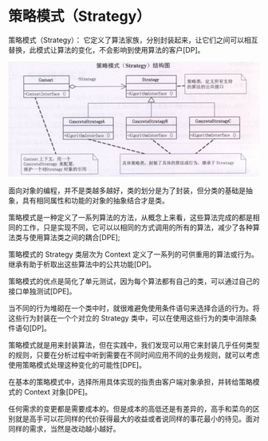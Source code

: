 # 策略模式（Strategy）

策略模式（Strategy）： 它定义了算法家族，分别封装起来，让它们之间可以相互替换，此模式让算法的变化，不会影响到使用算法的客户[DP]。

![策略模式](../../../../res/image/strategy.png)

面向对象的编程，并不是类越多越好，类的划分是为了封装，但分类的基础是抽象，具有相同属性和功能的对象的抽象结合才是类。

策略模式是一种定义了一系列算法的方法，从概念上来看，这些算法完成的都是相同的工作，只是实现不同，它可以以相同的方式调用的所有的算法，减少了各种算法类与使用算法类之间的耦合[DPE];

策略模式的 Strategy 类层次为 Context 定义了一系列的可供重用的算法或行为。继承有助于析取出这些算法中的公共功能[DP]。

策略模式的优点是简化了单元测试，因为每个算法都有自己的类，可以通过自己的接口单独测试[DPE]。

当不同的行为堆砌在一个类中时，就很难避免使用条件语句来选择合适的行为。将这些行为封装在一个个对立的 Strategy 类中，可以在使用这些行为的类中消除条件语句[DP]。

策略模式就是用来封装算法，但在实践中，我们发现可以用它来封装几乎任何类型的规则，只要在分析过程中听到需要在不同时间应用不同的业务规则，就可以考虑使用策略模式处理这种变化的可能性[DPE]。

在基本的策略模式中，选择所用具体实现的指责由客户端对象承担，并转给策略模式的 Context 对象[DPE]。

任何需求的变更都是需要成本的。但是成本的高低还是有差异的，高手和菜鸟的区别就是高手可以花同样的代价获得最大的收益或者说同样的事花最小的待见。面对同样的需求，当然是改动越小越好。